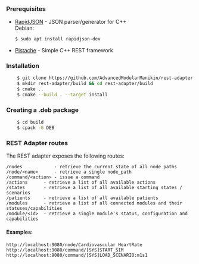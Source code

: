### Prerequisites

- [RapidJSON](https://github.com/miloyip/rapidjson) - JSON parser/generator for C++  
    Debian:
    ```bash
    $ sudo apt install rapidjson-dev
    ```
- [Pistache](https://github.com/pistacheio/pistache) - Simple C++ REST framework


### Installation
```bash
    $ git clone https://github.com/AdvancedModularManikin/rest-adapter
    $ mkdir rest-adapter/build && cd rest-adapter/build
    $ cmake ..
    $ cmake --build . --target install
```

### Creating a .deb package
```bash
    $ cd build
    $ cpack -G DEB
```

### REST Adapter routes
The REST adapter exposes the following routes:
```
/nodes            - retrieve the current state of all node paths
/node/<name>      - retrieve a single node_path
/command/<action> - issue a command
/actions	  - retrieve a list of all available actions
/states		  - retrieve a list of all available starting states / scenarios
/patients	  - retrieve a list of all available patients
/modules      - retrieve a list of all connected modules and their statuses/capabilities
/module/<id>  - retrieve a single module's status, configuration and capabilities
```

#### Examples: 
```
http://localhost:9080/node/Cardiovascular_HeartRate
http://localhost:9080/command/[SYS]START_SIM
http://localhost:9080/command/[SYS]LOAD_SCENARIO:m1s1
```
